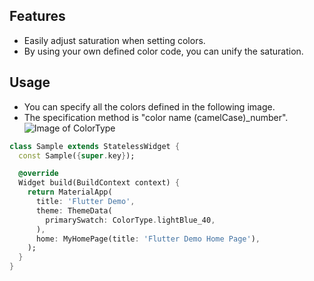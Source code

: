 ## Features

- Easily adjust saturation when setting colors.
- By using your own defined color code, you can unify the saturation.

## Usage

- You can specify all the colors defined in the following image.
- The specification method is "color name (camelCase)_number".
![Image of ColorType](https://github.com/make-it-1/mk-package-ColorType/blob/main/ColorType.png)

```dart
class Sample extends StatelessWidget {
  const Sample({super.key});

  @override
  Widget build(BuildContext context) {
    return MaterialApp(
      title: 'Flutter Demo',
      theme: ThemeData(
        primarySwatch: ColorType.lightBlue_40,
      ),
      home: MyHomePage(title: 'Flutter Demo Home Page'),
    );
  }
}
```
